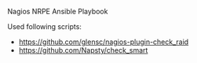 Nagios NRPE Ansible Playbook

Used following scripts:
- https://github.com/glensc/nagios-plugin-check_raid
- https://github.com/Napsty/check_smart
